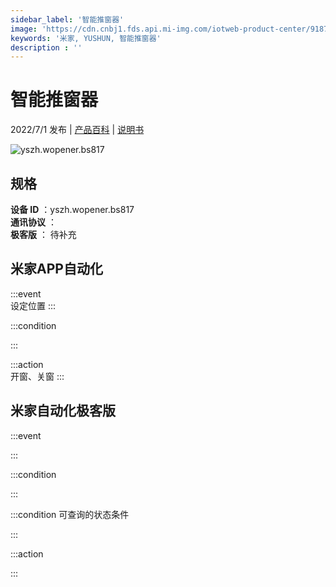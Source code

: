 ```yaml
---
sidebar_label: '智能推窗器'
image: 'https://cdn.cnbj1.fds.api.mi-img.com/iotweb-product-center/9187ead801cb33f5a850183db245134d_1656293750608.png?GalaxyAccessKeyId=AKVGLQWBOVIRQ3XLEW&Expires=9223372036854775807&Signature=JHr8BBiWsz2EWHRQ0LUZE0MfmWM='
keywords: '米家, YUSHUN, 智能推窗器'
description : ''
---
```

# 智能推窗器

2022/7/1 发布 | [产品百科](https://home.mi.com/webapp/content/baike/product/index.html?model=yszh.wopener.bs817/) | [说明书](https://home.mi.com/views/introduction.html?model=yszh.wopener.bs817&region=cn)

![yszh.wopener.bs817](https://cdn.cnbj1.fds.api.mi-img.com/iotweb-product-center/9187ead801cb33f5a850183db245134d_1656293750608.png?GalaxyAccessKeyId=AKVGLQWBOVIRQ3XLEW&Expires=9223372036854775807&Signature=JHr8BBiWsz2EWHRQ0LUZE0MfmWM=)

## 规格  
> 
**设备 ID** ：yszh.wopener.bs817  
**通讯协议** ：  
**极客版**  ： 待补充 


## 米家APP自动化  

:::event  
设定位置
:::

:::condition  

:::

:::action   
开窗、关窗
:::

## 米家自动化极客版  

:::event  

:::

:::condition  

:::

:::condition 可查询的状态条件  

:::

:::action  

:::

        
